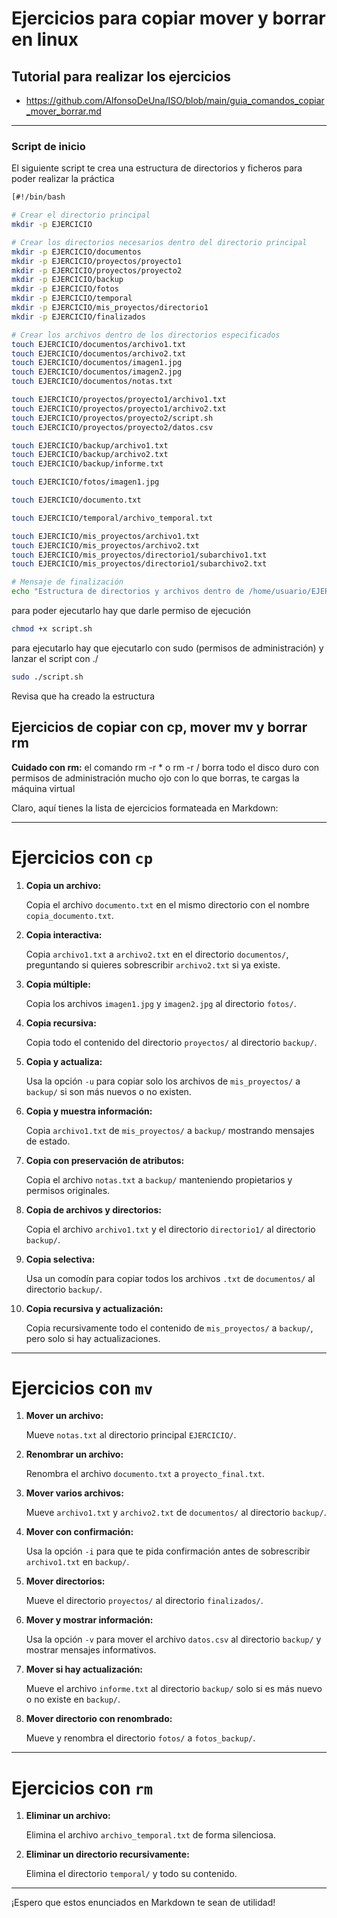 # Ejercicios para copiar mover y borrar en linux

## Tutorial para realizar los ejercicios

* https://github.com/AlfonsoDeUna/ISO/blob/main/guia_comandos_copiar_mover_borrar.md

---

### Script de inicio
El siguiente script te crea una estructura de directorios y ficheros para poder realizar la práctica

```bash
[#!/bin/bash

# Crear el directorio principal
mkdir -p EJERCICIO

# Crear los directorios necesarios dentro del directorio principal
mkdir -p EJERCICIO/documentos
mkdir -p EJERCICIO/proyectos/proyecto1
mkdir -p EJERCICIO/proyectos/proyecto2
mkdir -p EJERCICIO/backup
mkdir -p EJERCICIO/fotos
mkdir -p EJERCICIO/temporal
mkdir -p EJERCICIO/mis_proyectos/directorio1
mkdir -p EJERCICIO/finalizados

# Crear los archivos dentro de los directorios especificados
touch EJERCICIO/documentos/archivo1.txt
touch EJERCICIO/documentos/archivo2.txt
touch EJERCICIO/documentos/imagen1.jpg
touch EJERCICIO/documentos/imagen2.jpg
touch EJERCICIO/documentos/notas.txt

touch EJERCICIO/proyectos/proyecto1/archivo1.txt
touch EJERCICIO/proyectos/proyecto1/archivo2.txt
touch EJERCICIO/proyectos/proyecto2/script.sh
touch EJERCICIO/proyectos/proyecto2/datos.csv

touch EJERCICIO/backup/archivo1.txt
touch EJERCICIO/backup/archivo2.txt
touch EJERCICIO/backup/informe.txt

touch EJERCICIO/fotos/imagen1.jpg

touch EJERCICIO/documento.txt

touch EJERCICIO/temporal/archivo_temporal.txt

touch EJERCICIO/mis_proyectos/archivo1.txt
touch EJERCICIO/mis_proyectos/archivo2.txt
touch EJERCICIO/mis_proyectos/directorio1/subarchivo1.txt
touch EJERCICIO/mis_proyectos/directorio1/subarchivo2.txt

# Mensaje de finalización
echo "Estructura de directorios y archivos dentro de /home/usuario/EJERCICIO creada exitosamente."](https://github.com/AlfonsoDeUna/ISO/blob/main/guia_comandos_copiar_mover_borrar.md)
```

para poder ejecutarlo hay que darle permiso de ejecución
```bash
chmod +x script.sh
```

para ejecutarlo hay que ejecutarlo con sudo (permisos de administración) y lanzar el script con ./

```bash
sudo ./script.sh
```

Revisa que ha creado la estructura

## Ejercicios de copiar con cp, mover mv y borrar rm

 **Cuidado con rm:** el comando rm -r * o rm -r / borra todo el disco duro con permisos de administración mucho ojo con lo que borras, te cargas la máquina virtual

Claro, aquí tienes la lista de ejercicios formateada en Markdown:

---

# Ejercicios con `cp`

1. **Copia un archivo:**

   Copia el archivo `documento.txt` en el mismo directorio con el nombre `copia_documento.txt`.

2. **Copia interactiva:**

   Copia `archivo1.txt` a `archivo2.txt` en el directorio `documentos/`, preguntando si quieres sobrescribir `archivo2.txt` si ya existe.

3. **Copia múltiple:**

   Copia los archivos `imagen1.jpg` y `imagen2.jpg` al directorio `fotos/`.

4. **Copia recursiva:**

   Copia todo el contenido del directorio `proyectos/` al directorio `backup/`.

5. **Copia y actualiza:**

   Usa la opción `-u` para copiar solo los archivos de `mis_proyectos/` a `backup/` si son más nuevos o no existen.

6. **Copia y muestra información:**

   Copia `archivo1.txt` de `mis_proyectos/` a `backup/` mostrando mensajes de estado.

7. **Copia con preservación de atributos:**

   Copia el archivo `notas.txt` a `backup/` manteniendo propietarios y permisos originales.

8. **Copia de archivos y directorios:**

   Copia el archivo `archivo1.txt` y el directorio `directorio1/` al directorio `backup/`.

9. **Copia selectiva:**

   Usa un comodín para copiar todos los archivos `.txt` de `documentos/` al directorio `backup/`.

10. **Copia recursiva y actualización:**

    Copia recursivamente todo el contenido de `mis_proyectos/` a `backup/`, pero solo si hay actualizaciones.

---

# Ejercicios con `mv`

1. **Mover un archivo:**

   Mueve `notas.txt` al directorio principal `EJERCICIO/`.

2. **Renombrar un archivo:**

   Renombra el archivo `documento.txt` a `proyecto_final.txt`.

3. **Mover varios archivos:**

   Mueve `archivo1.txt` y `archivo2.txt` de `documentos/` al directorio `backup/`.

4. **Mover con confirmación:**

   Usa la opción `-i` para que te pida confirmación antes de sobrescribir `archivo1.txt` en `backup/`.

5. **Mover directorios:**

   Mueve el directorio `proyectos/` al directorio `finalizados/`.

6. **Mover y mostrar información:**

   Usa la opción `-v` para mover el archivo `datos.csv` al directorio `backup/` y mostrar mensajes informativos.

7. **Mover si hay actualización:**

   Mueve el archivo `informe.txt` al directorio `backup/` solo si es más nuevo o no existe en `backup/`.

8. **Mover directorio con renombrado:**

   Mueve y renombra el directorio `fotos/` a `fotos_backup/`.

---

# Ejercicios con `rm`

1. **Eliminar un archivo:**

   Elimina el archivo `archivo_temporal.txt` de forma silenciosa.

2. **Eliminar un directorio recursivamente:**

   Elimina el directorio `temporal/` y todo su contenido.

---

¡Espero que estos enunciados en Markdown te sean de utilidad!
